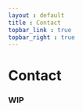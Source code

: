 ```yaml
---
layout : default
title : Contact
topbar_link : true
topbar_right : true
---
```


# Contact

### WIP
